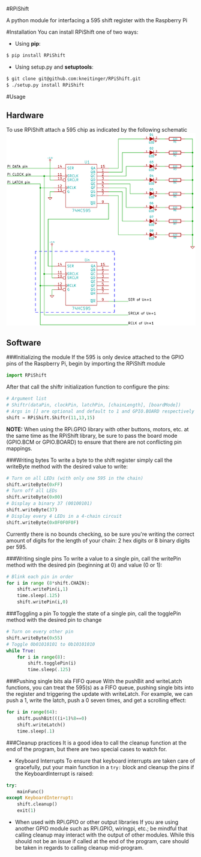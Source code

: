 #RPiShift

A python module for interfacing a 595 shift register with the Raspberry Pi

#Installation
You can install RPiShift one of two ways:
* Using **pip**:
```sh
$ pip install RPiShift
```

* Using setup.py and **setuptools**:
```sh
$ git clone git@github.com:kneitinger/RPiShift.git
$ ./setup.py install RPiShift
```
#Usage

## Hardware
To use RPiShift attach a 595 chip as indicated by the following schematic ![595_Pi_schematic](./schematics/generic_schematic.jpg)

## Software

###Initializing the module
If the 595 is only device attached to the GPIO pins of the Raspberry Pi, begin
by importing the RPiShift module
```python
import RPiShift
```
After that call the shiftr initialization function to configure the pins:
```python
# Argument list
# Shiftr(dataPin, clockPin, latchPin, [chainLength], [boardMode])
# Args in [] are optional and default to 1 and GPIO.BOARD respectively
shift = RPiShift.Shiftr(11,13,15)
```
**NOTE:** When using the RPi.GPIO library with other buttons, motors, etc. at
the same time as the RPiShift library, be sure to pass the board mode (GPIO.BCM
or GPIO.BOARD) to ensure that there are not conflicting pin mappings.

###Writing bytes
To write a byte to the shift register simply call the writeByte method with the
desired value to write:
```python
# Turn on all LEDs (with only one 595 in the chain)
shift.writeByte(0xFF)
# Turn off all LEDs
shift.writeByte(0x00)
# Display a binary 37 (00100101)
shift.writeByte(37)
# Display every 4 LEDs in a 4-chain circuit
shift.writeByte(0x0F0F0F0F)
```
Currently there is no bounds checking, so be sure you're writing the correct
amount of digits for the length of your chain: 2 hex digits or 8 binary
digits per 595.

###Writing single pins
To write a value to a single pin, call the writePin method with the desired pin
(beginning at 0) and value (0 or 1):
```python
# Blink each pin in order
for i in range (8*shift.CHAIN):
    shift.writePin(i,1)
    time.sleep(.125)
    shift.writePin(i,0)
```

###Toggling a pin
To toggle the state of a single pin, call the togglePin method with the desired
pin to change
```python
# Turn on every other pin
shift.writeByte(0x55)
# Toggle 0b01010101 to 0b10101010
while True:
    for i in range(8):
        shift.togglePin(i)
        time.sleep(.125)
```

###Pushing single bits ala FIFO queue
With the pushBit and writeLatch functions, you can treat the 595(s) as a FIFO
queue, pushing single bits into the register and triggering the update with
writeLatch.
For example, we can push a 1, write the latch, push a 0 seven times, and get a
scrolling effect:
```python
for i in range(64):
    shift.pushBit(((i+1)%8==0)
    shift.writeLatch()
    time.sleep(.1)
```

###Cleanup practices
It is a good idea to call the cleanup function at the end of the program, but
there are two special cases to watch for.
* Keyboard Interrupts
To ensure that keyboard interrupts are taken care of gracefully, put your main
function in a `try:` block and cleanup the pins if the KeyboardInterrupt is
raised:
```python
try:
    mainFunc()
except KeyboardInterrupt:
    shift.cleanup()
    exit(1)
```
* When used with RPi.GPIO or other output libraries
If you are using another GPIO module such as RPi.GPIO, wiringpi, etc.; be
mindful that calling cleanup may interact with the output of other modules.
While this should not be an issue if called at the end of the program, care
should be taken in regards to calling cleanup mid-program.
